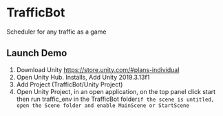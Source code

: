# TrafficBot
Scheduler for any traffic as a game

## Launch Demo
1. Download Unity https://store.unity.com/#plans-individual
2. Open Unity Hub. Installs, Add Unity 2019.3.13f1
3. Add Project (TrafficBot/Unity Project)
4. Open Unity Project, in an open application, on the top panel click start then run traffic_env in the TrafficBot folder`if the scene is untitled, open the Scene folder and enable MainScene or StartScene`
